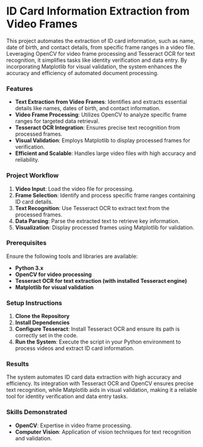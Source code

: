 # ID Card Information Extraction from Video Frames  

This project automates the extraction of ID card information, such as name, date of birth, and contact details, from specific frame ranges in a video file. Leveraging OpenCV for video frame processing and Tesseract OCR for text recognition, it simplifies tasks like identity verification and data entry. By incorporating Matplotlib for visual validation, the system enhances the accuracy and efficiency of automated document processing.  

### **Features**  
- **Text Extraction from Video Frames**: Identifies and extracts essential details like names, dates of birth, and contact information.  
- **Video Frame Processing**: Utilizes OpenCV to analyze specific frame ranges for targeted data retrieval.  
- **Tesseract OCR Integration**: Ensures precise text recognition from processed frames.  
- **Visual Validation**: Employs Matplotlib to display processed frames for verification.  
- **Efficient and Scalable**: Handles large video files with high accuracy and reliability.  

### **Project Workflow**  
1. **Video Input**: Load the video file for processing.  
2. **Frame Selection**: Identify and process specific frame ranges containing ID card details.  
3. **Text Recognition**: Use Tesseract OCR to extract text from the processed frames.  
4. **Data Parsing**: Parse the extracted text to retrieve key information.  
5. **Visualization**: Display processed frames using Matplotlib for validation.  

### **Prerequisites**  
Ensure the following tools and libraries are available:  
- **Python 3.x**
- **OpenCV for video processing** 
- **Tesseract OCR for text extraction (with installed Tesseract engine)**
- **Matplotlib for visual validation**

### **Setup Instructions**  
1. **Clone the Repository**  
2. **Install Dependencies**  
3. **Configure Tesseract**: Install Tesseract OCR and ensure its path is correctly set in the code.  
4. **Run the System**: Execute the script in your Python environment to process videos and extract ID card information.

### **Results**  
The system automates ID card data extraction with high accuracy and efficiency. Its integration with Tesseract OCR and OpenCV ensures precise text recognition, while Matplotlib aids in visual validation, making it a reliable tool for identity verification and data entry tasks. 

### **Skills Demonstrated**  
- **OpenCV**: Expertise in video frame processing.  
- **Computer Vision**: Application of vision techniques for text recognition and validation.  
